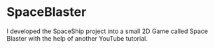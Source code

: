 # SpaceBlaster
I developed the SpaceShip project into a small 2D Game called Space Blaster with the help of another YouTube tutorial.
